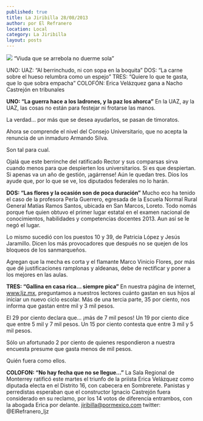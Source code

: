```yaml
---
published: true
title: La Jiribilla 28/08/2013
author: por El Refranero
location: Local
category: La Jiribilla
layout: posts
---
```


![](http://i.imgur.com/Z1t8JiPm.jpg)
“Viuda que se arrebola no duerme sola”

UNO: UAZ: “Al berrinchudo, ni con sopa en la boquita”
DOS: “La carne sobre el hueso relumbra como un espejo”
TRES: “Quiere lo que te gasta, que lo que sobra empacha”
COLOFÓN: Erica Velázquez gana a Nacho Castrejón en tribunales

**UNO: “La guerra hace a los ladrones, y la paz los ahorca”**
En la UAZ, ay la UAZ, las cosas no están para festejar ni frotarse las manos.

La verdad… por más que se desea ayudarlos, se pasan de timoratos.

Ahora se comprende el nivel del Consejo Universitario, que no acepta la renuncia de un inmaduro Armando Silva. 

Son tal para cual.

Ojalá que este berrinche del ratificado Rector y sus comparsas sirva cuando menos para que despierten los universitarios.
Si es que despiertan.
Si apenas va un año de gestión, ¡agárrense!
Aún le quedan tres.
Dios los ayude que, por lo que se ve, los diputados federales no lo harán.

**DOS: “Las flores y la ocasión son de poca duración”**
Mucho eco ha tenido el caso de la profesora Perla Guerrero, egresada de la Escuela Normal Rural General Matías Ramos Santos, ubicada en San Marcos, Loreto.
Todo nomás porque fue quien obtuvo el primer lugar estatal en el examen nacional de conocimientos, habilidades y competencias docentes 2013.
Aun así se le negó el lugar.

Lo mismo sucedió con los puestos 10 y 39, de Patricia López y Jesús Jaramillo.
Dicen los más provocadores que después no se quejen de los bloqueos de los sanmarqueños.

Agregan que la mecha es corta y el flamante Marco Vinicio Flores, por más que dé justificaciones ramplonas y aldeanas, debe de rectificar y poner a los mejores en las aulas.

**TRES: “Gallina en casa rica… siempre pica”**
En nuestra página de internet, www.ljz.mx, preguntamos a nuestros lectores cuánto gastan en sus hijos al iniciar un nuevo ciclo escolar.
Más de una tercia parte, 35 por ciento, nos informa que gastan entre mil y 3 mil pesos.

El 29 por ciento declara que… ¡más de 7 mil pesos!
Un 19 por ciento dice que entre 5 mil y 7 mil pesos.
Un 15 por ciento contesta que entre 3 mil y 5 mil pesos.

Sólo un afortunado 2 por ciento de quienes respondieron a nuestra encuesta presume que gasta menos de mil pesos.

Quién fuera como ellos.

**COLOFON: “No hay fecha que no se llegue…”**
La Sala Regional de Monterrey ratificó este martes el triunfo de la priísta Erica Velázquez como diputada electa en el Distrito 16, con cabecera en Sombrerete.
Panistas y perredistas esperaban que el constructor Ignacio Castrejón fuera considerado en su reclamo, por los 14 votos de diferencia entrambos, con la abogada Erica por delante.
jiribilla@pormexico.com
twitter: @ElRefranero_ljz
